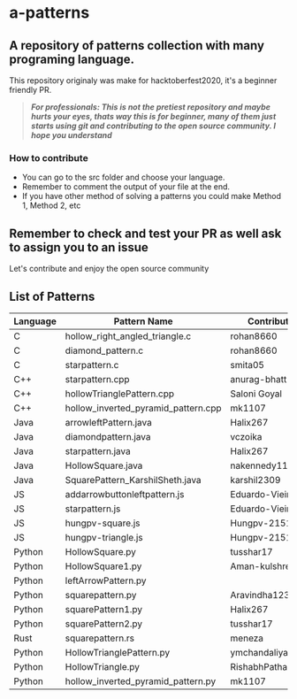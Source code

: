 # a-patterns
## A repository of patterns collection with many programing language.
This repository originaly was make for hacktoberfest2020, it's a beginner friendly PR.
> ***For professionals: This is not the pretiest repository and maybe hurts your eyes, thats way this is for beginner, many of them just starts using git
and contributing to the open source community. I hope you understand***

### How to contribute
- You can go to the src folder and choose your language.
- Remember to comment the output of your file at the end.
- If you have other method of solving a patterns you could make Method 1, Method 2, etc

## Remember to check and test your PR as well ask to assign you to an issue

Let's contribute and enjoy the open source community

## List of Patterns

| Language             | Pattern Name | Contributor |
|----------------------|------        |--------     |
| C | hollow_right_angled_triangle.c | rohan8660 |
| C | diamond_pattern.c | rohan8660 |
| C | starpattern.c | smita05 |
| C++ | starpattern.cpp | anurag-bhatt |
| C++ | hollowTrianglePattern.cpp | Saloni Goyal |
| C++ | hollow_inverted_pyramid_pattern.cpp | mk1107 |
| Java | arrowleftPattern.java | Halix267 |
| Java | diamondpattern.java | vczoika |
| Java | starpattern.java | Halix267 |
| Java | HollowSquare.java | nakennedy11 |
| Java | SquarePattern_KarshilSheth.java | karshil2309 |
| JS | addarrowbuttonleftpattern.js | Eduardo-Vieira |
| JS | starpattern.js | Eduardo-Vieira |
| JS | hungpv-square.js | Hungpv-2151 |
| JS | hungpv-triangle.js | Hungpv-2151 |
| Python | HollowSquare.py | tusshar17 |
| Python | HollowSquare1.py | Aman-kulshreshtha |
| Python | leftArrowPattern.py | |
| Python | squarepattern.py | Aravindha1234u |
| Python | squarePattern1.py | Halix267 |
| Python | squarePattern2.py | tusshar17 |
| Rust | squarepattern.rs | meneza |
| Python | HollowTrianglePattern.py | ymchandaliya |
| Python | HollowTriangle.py | RishabhPathak1211 |
| Python | hollow_inverted_pyramid_pattern.py | mk1107 |
